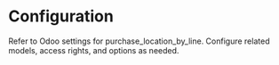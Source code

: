 # Configuration

Refer to Odoo settings for purchase_location_by_line. Configure related models, access rights, and options as needed.
